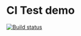 # CI Test demo

[![Build status](https://ci.appveyor.com/api/projects/status/xcub00py9qq3g476?svg=true)](https://ci.appveyor.com/project/SauninaIA/ajs-homeworks-test-ci)